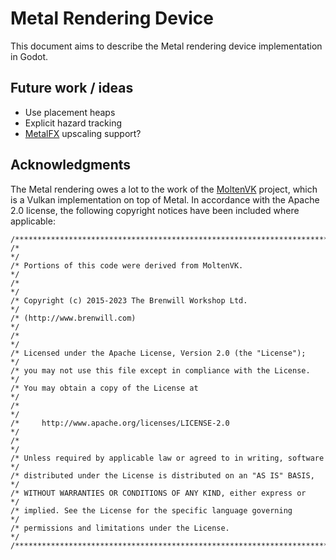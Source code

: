 # Metal Rendering Device

This document aims to describe the Metal rendering device implementation in Godot.

## Future work / ideas

* Use placement heaps
* Explicit hazard tracking
* [MetalFX] upscaling support?

## Acknowledgments

The Metal rendering owes a lot to the work of the [MoltenVK] project, which is a Vulkan implementation on top of Metal.
In accordance with the Apache 2.0 license, the following copyright notices have been included where applicable:

```
/**************************************************************************/
/*                                                                        */
/* Portions of this code were derived from MoltenVK.                      */
/*                                                                        */
/* Copyright (c) 2015-2023 The Brenwill Workshop Ltd.                     */
/* (http://www.brenwill.com)                                              */
/*                                                                        */
/* Licensed under the Apache License, Version 2.0 (the "License");        */
/* you may not use this file except in compliance with the License.       */
/* You may obtain a copy of the License at                                */
/*                                                                        */
/*     http://www.apache.org/licenses/LICENSE-2.0                         */
/*                                                                        */
/* Unless required by applicable law or agreed to in writing, software    */
/* distributed under the License is distributed on an "AS IS" BASIS,      */
/* WITHOUT WARRANTIES OR CONDITIONS OF ANY KIND, either express or        */
/* implied. See the License for the specific language governing           */
/* permissions and limitations under the License.                         */
/**************************************************************************/
```

[MoltenVK]: https://github.com/KhronosGroup/MoltenVK
[MetalFX]: https://developer.apple.com/documentation/metalfx?language=objc

